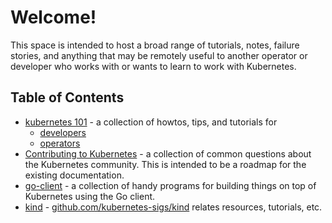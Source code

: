 # Welcome!

This space is intended to host a broad range of tutorials, notes, failure
stories, and anything that may be remotely useful to another operator or
developer who works with or wants to learn to work with Kubernetes.

## Table of Contents
* [kubernetes 101](./kubernetes-101) - a collection of howtos, tips, and
  tutorials for
  * [developers](./kubernetes-101/developers)
  * [operators](./kubernetes-101/operators)
* [Contributing to Kubernetes](./contributing-to-kubernetes/) - a collection of
  common questions about the Kubernetes community. This is intended to be a
  roadmap for the existing documentation.
* [go-client](./go-client/) - a collection of handy programs for building
  things on top of Kubernetes using the Go client.
* [kind](./kind/) - [github.com/kubernetes-sigs/kind] relates resources,
  tutorials, etc.


[github.com/kubernetes-sigs/kind]: https://github.com/kubernetes-sigs/kind
